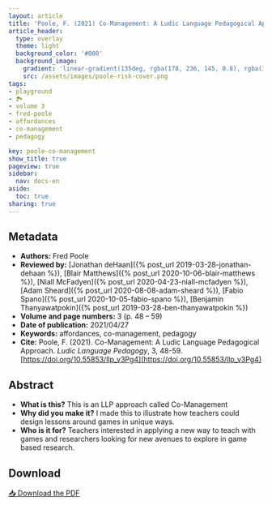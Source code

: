 ```yaml
---
layout: article
title: 'Poole, F. (2021) Co-Management: A Ludic Language Pedagogical Approach'
article_header:
  type: overlay
  theme: light
  background_color: '#000'
  background_image:
    gradient: 'linear-gradient(135deg, rgba(178, 236, 145, 0.8), rgba(147, 81, 182, 0.8))'
    src: /assets/images/poole-risk-cover.png
tags:
- playground
- 🏞
- volume 3
- fred-poole
- affordances
- co-management
- pedagogy

key: poole-co-management
show_title: true
pageview: true
sidebar:
  nav: docs-en
aside:
  toc: true
sharing: true
---
```


<meta name="citation_title" content="Co-Management: A Ludic Language Pedagogical Approach">
<meta name="citation_author" content="Poole, Fred">
<meta name="citation_publication_date" content="2021/04/28">
<meta name="citation_journal_title" content="Ludic Language Pedagogy">
<meta name="citation_volume" content="3">
<meta name="citation_firstpage" content="48">
<meta name="citation_lastpage" content="59">
<meta name="citation_pdf_url" content="http://www.llpjournal.org/assets/publication-pdfs/poole-co-management-llp-approach.pdf">

<!--more-->

## Metadata

- **Authors:** Fred Poole
- **Reviewed by:** [Jonathan deHaan]({% post_url 2019-03-28-jonathan-dehaan %}), [Blair Matthews]({% post_url 2020-10-06-blair-matthews %}), [Niall McFadyen]({% post_url 2020-04-23-niall-mcfadyen %}), [Adam Sheard]({% post_url 2020-08-08-adam-sheard %}), [Fabio Spano]({% post_url 2020-10-05-fabio-spano %}), [Benjamin Thanyawatpokin]({% post_url 2019-03-28-ben-thanyawatpokin %})
- **Volume and page numbers:** 3 (p. 48 – 59)
- **Date of publication:** 2021/04/27
- **Keywords:** affordances, co-management, pedagogy
- **Cite:** Poole, F. (2021). Co-Management: A Ludic Language Pedagogical Approach. *Ludic Language Pedagogy*, 3, 48-59. [https://doi.org/10.55853/llp_v3Pg4](https://doi.org/10.55853/llp_v3Pg4)

## Abstract

- **What is this?** This is an LLP approach called Co-Management
- **Why did you make it?** I made this to illustrate how teachers could design lessons around games in unique ways.
- **Who is it for?** Teachers interested in applying a new way to teach with games and researchers looking for new avenues to explore in game based research.

## Download

<a class="button button--action button--rounded button--lg" href="/assets/publication-pdfs/poole-co-management-llp-approach.pdf"><i class="fas fa-file-download"></i> 📥 Download the PDF </a>